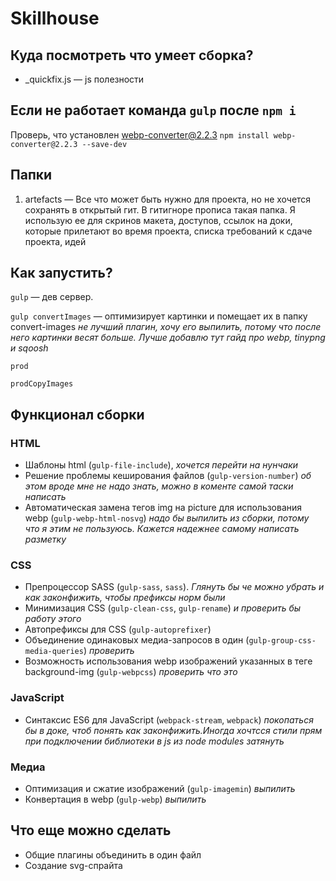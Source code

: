 # Skillhouse

## Куда посмотреть что умеет сборка?
- _quickfix.js — js полезности

## Если не работает команда `gulp` после `npm i`
Проверь, что установлен webp-converter@2.2.3
`npm install webp-converter@2.2.3 --save-dev`

## Папки
1. artefacts — Все что может быть нужно для проекта, но не хочется сохранять в открытый гит. В гитигноре прописа такая папка. Я использую ее для скринов макета, доступов, ссылок на доки, которые прилетают во время проекта, списка требований к сдаче проекта, идей

## Как запустить?

`gulp` — дев сервер.

`gulp convertImages` — оптимизирует картинки и помещает их в папку convert-images
*не лучший плагин, хочу его выпилить, потому что после него картинки весят больше. Лучше добавлю тут гайд про webp, tinypng и sqoosh*

`prod`

`prodCopyImages`

## Функционал сборки

### HTML
- Шаблоны html (`gulp-file-include`), *хочется перейти на нунчаки*
- Решение проблемы кеширования файлов (`gulp-version-number`) *об этом вроде мне не надо знать, можно в коменте самой таски написать*
- Автоматическая замена тегов img на picture для использования webp (`gulp-webp-html-nosvg`)
*надо бы выпилить из сборки, потому что я этим не пользуюсь. Кажется надежнее самому написать разметку*

### CSS
- Препроцессор SASS (`gulp-sass`, `sass`). *Глянуть бы че можно убрать и как законфижить, чтобы префиксы норм были*
- Минимизация CSS (`gulp-clean-css`, `gulp-rename`) *и проверить бы работу этого*
- Автопрефиксы для CSS (`gulp-autoprefixer`)
- Объединение одинаковых медиа-запросов в один (`gulp-group-css-media-queries`) *проверить*
- Возможность использования webp изображений указанных в теге background-img (`gulp-webpcss`) *проверить что это*

### JavaScript
- Синтаксис ES6 для JavaScript (`webpack-stream`, `webpack`) *покопаться бы в доке, чтоб понять как законфижить.Иногда хочтсся стили прям при подключении библиотеки в js из node modules затянуть*

### Медиа
- Оптимизация и сжатие изображений (`gulp-imagemin`) *выпилить*
- Конвертация в webp (`gulp-webp`) *выпилить*

## Что еще можно сделать
- Общие плагины объединить в один файл
- Создание svg-спрайта
